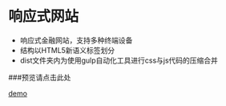 响应式网站
============================
* 响应式金融网站，支持多种终端设备
* 结构以HTML5新语义标签划分
* dist文件夹内为使用gulp自动化工具进行css与js代码的压缩合并

###预览请点击此处

[demo](http://htmlpreview.github.com/?https://github.com/CathyFel/Responsive-Website/blob/master/dist/index.html)
